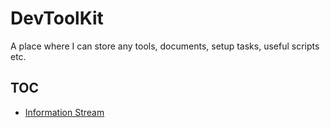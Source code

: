 # DevToolKit
A place where I can store any tools, documents, setup tasks, useful scripts etc.

## TOC
- [Information Stream](InformationStream.md)
